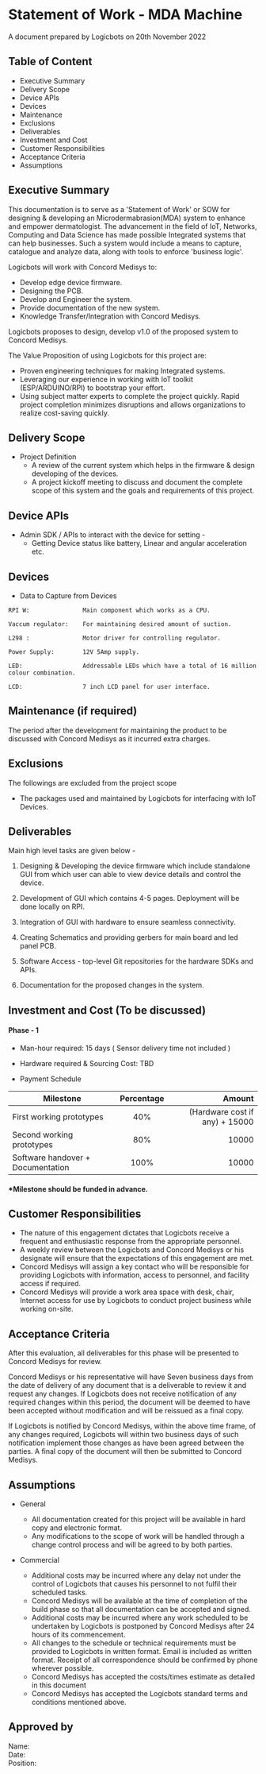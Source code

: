 # Statement of Work - MDA Machine

A document prepared by 
Logicbots on 20th November 2022

## Table of Content

* Executive Summary
* Delivery Scope
* Device APIs
* Devices
* Maintenance
* Exclusions
* Deliverables
* Investment and Cost
* Customer Responsibilities
* Acceptance Criteria
* Assumptions


## Executive Summary
This documentation is to serve as a 'Statement of Work' or SOW for designing & developing an Microdermabrasion(MDA) system to enhance and empower dermatologist. The advancement in the field of IoT, Networks, Computing and Data Science has made possible Integrated systems that can help businesses. Such a system would include a means to capture, catalogue and analyze data, along with tools to enforce 'business logic'.

Logicbots will work with Concord Medisys to:

* Develop edge device firmware.
* Designing the PCB. 
* Develop and Engineer the system.
* Provide documentation of the new system.
* Knowledge Transfer/Integration with Concord Medisys.

Logicbots proposes to design, develop v1.0 of the proposed system to Concord Medisys.

The Value Proposition of using Logicbots for this project are:
* Proven engineering techniques for making Integrated systems.
* Leveraging our experience in working with IoT toolkit (ESP/ARDUINO/RPI) to bootstrap your effort. 
* Using subject matter experts to complete the project quickly. Rapid project completion minimizes disruptions and allows organizations to realize cost-saving quickly.

## Delivery Scope

* Project Definition
    - A review of the current system which helps in the firmware & design developing of the devices.
    - A project kickoff meeting to discuss and document the complete scope of this system and the goals and requirements of this project.

## Device APIs

* Admin SDK / APIs to interact with the device for setting -
    - Getting Device status like battery, Linear and angular acceleration etc. 
## Devices

* Data to Capture from Devices

```
RPI W:               Main component which works as a CPU.  

Vaccum regulator:    For maintaining desired amount of suction.

L298 :               Motor driver for controlling regulator.

Power Supply:        12V 5Amp supply.

LED:                 Addressable LEDs which have a total of 16 million colour combination.

LCD:                 7 inch LCD panel for user interface.
```


## Maintenance (if required)
The period after the development for maintaining the product to be discussed with Concord Medisys as it incurred extra charges.

## Exclusions
The followings are excluded from the project scope
* The packages used and maintained by Logicbots for interfacing with IoT Devices.

## Deliverables

Main high level tasks are given below - 

1. Designing & Developing the device firmware which include standalone GUI from which user can able to view device details and control the device.

2. Development of GUI which contains 4-5 pages. Deployment will be done locally on RPI.

3. Integration of GUI with hardware to ensure seamless connectivity.

4. Creating Schematics and providing gerbers for main board and led panel PCB.

5. Software Access - top-level Git repositories for the hardware SDKs and APIs.

6. Documentation for the proposed changes in the system.

## Investment and Cost (To be discussed)
#### Phase - 1

* Man-hour required: 15 days ( Sensor delivery time not included )

* Hardware required & Sourcing Cost: TBD

 * Payment Schedule

| Milestone                                                      | Percentage    | Amount | 
| -------------                                                  |:-------------:| -----: |  
| First working prototypes                                       | 40%           | (Hardware cost if any) + 15000 |
| Second working prototypes                                      | 80%           | 10000  |
| Software handover + Documentation                              | 100%          | 10000   |

#### *Milestone should be funded in advance.

## Customer Responsibilities
* The nature of this engagement dictates that Logicbots receive a frequent and enthusiastic response from the appropriate personnel.
* A weekly review between the Logicbots and Concord Medisys or his designate will ensure that the expectations of this engagement are met.
* Concord Medisys will assign a key contact who will be responsible for providing Logicbots with information, access to personnel, and facility access if required.
* Concord Medisys will provide a work area space with desk, chair, Internet access for use by Logicbots to conduct project business while working on-site.

## Acceptance Criteria
After this evaluation, all deliverables for this phase will be presented to Concord Medisys for review.

Concord Medisys or his representative will have Seven business days from the date of delivery of any document that is a deliverable to review it and request any changes. If Logicbots does not receive notification of any required changes within this period, the document will be deemed to have been accepted without modification and will be reissued as a final copy.

If Logicbots is notified by Concord Medisys, within the above time frame, of any changes required, Logicbots will within two business days of such notification implement those changes as have been agreed between the parties.  A final copy of the document will then be submitted to Concord Medisys.

## Assumptions
* General
    * All documentation created for this project will be available in hard copy and electronic format.
    * Any modifications to the scope of work will be handled through a change control process and will be agreed to by both parties.

* Commercial
    * Additional costs may be incurred where any delay not under the control of Logicbots that causes his personnel to not fulfil their scheduled tasks.
    * Concord Medisys will be available at the time of completion of the build phase so that all documentation can be accepted and signed.
    * Additional costs may be incurred where any work scheduled to be undertaken by Logicbots is postponed by Concord Medisys after 24 hours of its commencement.
    * All changes to the schedule or technical requirements must be provided to Logicbots in written format. Email is included as written format. Receipt of all correspondence should be confirmed by phone wherever possible.
    * Concord Medisys has accepted the costs/times estimate as detailed in this document
    * Concord Medisys has accepted the Logicbots standard terms and conditions mentioned above.


## Approved by
Name:   
Date:   
Position: 
